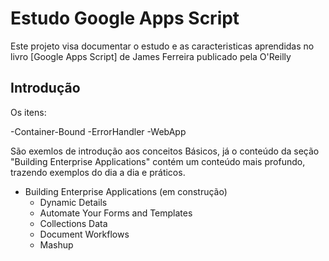 # Estudo Google Apps Script

Este projeto visa documentar o estudo e as caracteristicas aprendidas no livro [Google Apps Script] de James Ferreira publicado pela O'Reilly

## Introdução

Os itens:

-Container-Bound
-ErrorHandler
-WebApp

São exemlos de introdução aos conceitos Básicos, já o conteúdo da seção "Building Enterprise Applications" contém um conteúdo mais profundo, trazendo exemplos do dia a dia e práticos.

+ Building Enterprise Applications (em construção)
    + Dynamic Details
    + Automate Your Forms and Templates
    + Collections Data
    + Document Workflows
    + Mashup